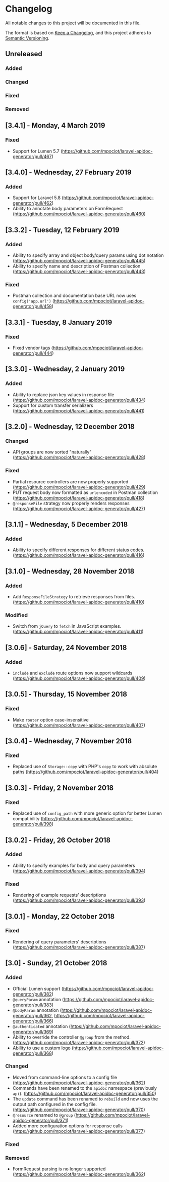 # Changelog
All notable changes to this project will be documented in this file.

The format is based on [Keep a Changelog](https://keepachangelog.com/en/1.0.0/),
and this project adheres to [Semantic Versioning](https://semver.org/spec/v2.0.0.html).

## Unreleased
### Added

### Changed

### Fixed

### Removed


## [3.4.1] - Monday, 4 March 2019
### Fixed
- Support for Lumen 5.7 (https://github.com/mpociot/laravel-apidoc-generator/pull/467)

## [3.4.0] - Wednesday, 27 February 2019
### Added
- Support for Laravel 5.8 (https://github.com/mpociot/laravel-apidoc-generator/pull/462)
- Ability to annotate body parameters on FormRequest (https://github.com/mpociot/laravel-apidoc-generator/pull/460)


## [3.3.2] - Tuesday, 12 February 2019
### Added
- Ability to specify array and object body/query params using dot notation (https://github.com/mpociot/laravel-apidoc-generator/pull/445)
- Ability to specify name and description of Postman collection (https://github.com/mpociot/laravel-apidoc-generator/pull/443)

### Fixed
- Postman collection and documentation base URL now uses `config('app.url')` (https://github.com/mpociot/laravel-apidoc-generator/pull/458)

## [3.3.1] - Tuesday, 8 January 2019
### Fixed
- Fixed vendor tags (https://github.com/mpociot/laravel-apidoc-generator/pull/444)

## [3.3.0] - Wednesday, 2 January 2019
### Added
- Ability to replace json key values in response file (https://github.com/mpociot/laravel-apidoc-generator/pull/434)
- Support for custom transfer serializers (https://github.com/mpociot/laravel-apidoc-generator/pull/441)

## [3.2.0] - Wednesday, 12 December 2018
### Changed
- API groups are now sorted "naturally" (https://github.com/mpociot/laravel-apidoc-generator/pull/428)

### Fixed
- Partial resource controllers are now properly supported (https://github.com/mpociot/laravel-apidoc-generator/pull/429)
- PUT request body now formatted as `urlencoded` in Postman collection (https://github.com/mpociot/laravel-apidoc-generator/pull/418)
- `@responseFile` strategy now properly renders responses (https://github.com/mpociot/laravel-apidoc-generator/pull/427)

## [3.1.1] - Wednesday, 5 December 2018
### Added
- Ability to specify different responses for different status codes. (https://github.com/mpociot/laravel-apidoc-generator/pull/416)

## [3.1.0] - Wednesday, 28 November 2018
### Added
- Add `ResponseFileStrategy` to retrieve responses from files. (https://github.com/mpociot/laravel-apidoc-generator/pull/410)

### Modified
- Switch from `jQuery` to `fetch` in JavaScript examples. (https://github.com/mpociot/laravel-apidoc-generator/pull/411)

## [3.0.6] - Saturday, 24 November 2018
### Added
- `include` and `exclude` route options now support wildcards (https://github.com/mpociot/laravel-apidoc-generator/pull/409)

## [3.0.5] - Thursday, 15 November 2018
### Fixed
- Make `router` option case-insensitive (https://github.com/mpociot/laravel-apidoc-generator/pull/407)

## [3.0.4] - Wednesday, 7 November 2018
### Fixed
- Replaced use of `Storage::copy` with PHP's `copy` to work with absolute paths (https://github.com/mpociot/laravel-apidoc-generator/pull/404)

## [3.0.3] - Friday, 2 November 2018
### Fixed
- Replaced use of `config_path` with more generic option for better Lumen compatibility (https://github.com/mpociot/laravel-apidoc-generator/pull/398)

## [3.0.2] - Friday, 26 October 2018
### Added
- Ability to specify examples for body and query parameters (https://github.com/mpociot/laravel-apidoc-generator/pull/394)
### Fixed
- Rendering of example requests' descriptions (https://github.com/mpociot/laravel-apidoc-generator/pull/393)

## [3.0.1] - Monday, 22 October 2018
### Fixed
- Rendering of query parameters' descriptions (https://github.com/mpociot/laravel-apidoc-generator/pull/387)

## [3.0] - Sunday, 21 October 2018
### Added
- Official Lumen support (https://github.com/mpociot/laravel-apidoc-generator/pull/382)
- `@queryParam` annotation (https://github.com/mpociot/laravel-apidoc-generator/pull/383)
- `@bodyParam` annotation (https://github.com/mpociot/laravel-apidoc-generator/pull/362, https://github.com/mpociot/laravel-apidoc-generator/pull/366)
- `@authenticated` annotation (https://github.com/mpociot/laravel-apidoc-generator/pull/369)
- Ability to override the controller `@group` from the method. (https://github.com/mpociot/laravel-apidoc-generator/pull/372)
- Ability to use a custom logo (https://github.com/mpociot/laravel-apidoc-generator/pull/368)

### Changed
- Moved from command-line options to a config file  (https://github.com/mpociot/laravel-apidoc-generator/pull/362)
- Commands have been renamed to the `apidoc` namespace (previously `api`). (https://github.com/mpociot/laravel-apidoc-generator/pull/350)
- The `update` command has been renamed to `rebuild` and now uses the output path configured in the config file. (https://github.com/mpociot/laravel-apidoc-generator/pull/370)
- `@resource` renamed to `@group` (https://github.com/mpociot/laravel-apidoc-generator/pull/371)
- Added more configuration options for response calls (https://github.com/mpociot/laravel-apidoc-generator/pull/377)

### Fixed

### Removed
- FormRequest parsing is no longer supported (https://github.com/mpociot/laravel-apidoc-generator/pull/362)
